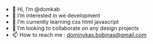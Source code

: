 - 👋 Hi, I’m @domkab
- 👀 I’m interested in we development
- 🌱 I’m currently learning css html javascript
- 💞️ I’m looking to collaborate on any design projects
- 📫 How to reach me : dominykas.bobinas@gmail.com

<!---
domkab/domkab is a ✨ special ✨ repository because its `README.md` (this file) appears on your GitHub profile.
You can click the Preview link to take a look at your changes.
--->
